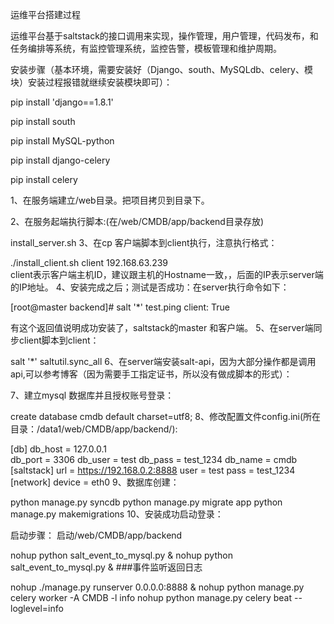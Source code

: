 运维平台搭建过程

运维平台基于saltstack的接口调用来实现，操作管理，用户管理，代码发布，和任务编排等系统，有监控管理系统，监控告警，模板管理和维护周期。

安装步骤（基本环境，需要安装好（Django、south、MySQLdb、celery、模块）安装过程报错就继续安装模块即可）：

pip install 'django==1.8.1'

pip install south

pip install MySQL-python

pip install django-celery

pip install celery

1、在服务端建立/web目录。把项目拷贝到目录下。

2、在服务起端执行脚本:(在/web/CMDB/app/backend目录存放)

install_server.sh
3、在cp 客户端脚本到client执行，注意执行格式：

./install_client.sh client 192.168.63.239     
client表示客户端主机ID，建议跟主机的Hostname一致，，后面的IP表示server端的IP地址。
4、安装完成之后；测试是否成功：在server执行命令如下：

[root@master backend]# salt '*' test.ping
    client:
        True
        
有这个返回值说明成功安装了，saltstack的master 和客户端。
5、在server端同步client脚本到client：

salt '*' saltutil.sync_all
6、在server端安装salt-api，因为大部分操作都是调用api,可以参考博客（因为需要手工指定证书，所以没有做成脚本的形式）：

7、建立mysql 数据库并且授权账号登录：

create database cmdb default charset=utf8;
8、修改配置文件config.ini(所在目录：/data1/web/CMDB/app/backend/):

[db]
db_host = 127.0.0.1  
db_port = 3306
db_user = test
db_pass = test_1234
db_name = cmdb
[saltstack]
url = https://192.168.0.2:8888
user = test
pass = test_1234
[network]
device = eth0
9、数据库创建：

python manage.py syncdb
python manage.py migrate app
python manage.py makemigrations
10、安装成功启动登录：

启动步骤：
启动/web/CMDB/app/backend


nohup python salt_event_to_mysql.py &
nohup python salt_event_to_mysql.py &   ###事件监听返回日志

nohup ./manage.py runserver 0.0.0.0:8888 &
nohup python manage.py celery worker -A CMDB -l info
nohup python manage.py celery beat --loglevel=info


